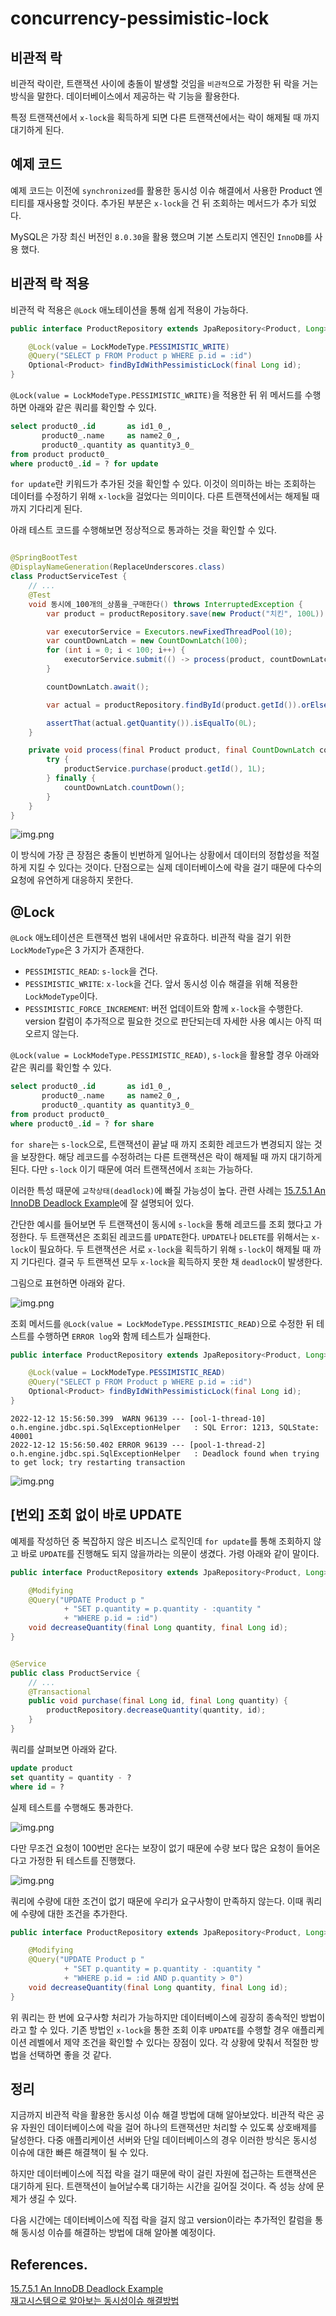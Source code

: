 # concurrency-pessimistic-lock

## 비관적 락

비관적 락이란, 트랜잭션 사이에 충돌이 발생할 것임을 `비관적`으로 가정한 뒤 락을 거는 방식을 말한다. 데이터베이스에서 제공하는 락 기능을 활용한다.

특정 트랜잭션에서 `x-lock`을 획득하게 되면 다른 트랜잭션에서는 락이 해제될 때 까지 대기하게 된다.

## 예제 코드

예제 코드는 이전에 `synchronized`를 활용한 동시성 이슈 해결에서 사용한 Product 엔티티를 재사용할 것이다. 추가된 부분은 `x-lock`을 건 뒤 조회하는 메서드가 추가 되었다.

MySQL은 가장 최신 버전인 `8.0.30`을 활용 했으며 기본 스토리지 엔진인 `InnoDB`를 사용 했다.

## 비관적 락 적용

비관적 락 적용은 `@Lock` 애노테이션을 통해 쉽게 적용이 가능하다.

```java
public interface ProductRepository extends JpaRepository<Product, Long> {

    @Lock(value = LockModeType.PESSIMISTIC_WRITE)
    @Query("SELECT p FROM Product p WHERE p.id = :id")
    Optional<Product> findByIdWithPessimisticLock(final Long id);
}
```

`@Lock(value = LockModeType.PESSIMISTIC_WRITE)`을 적용한 뒤 위 메서드를 수행하면 아래와 같은 쿼리를 확인할 수 있다.

```sql
select product0_.id       as id1_0_,
       product0_.name     as name2_0_,
       product0_.quantity as quantity3_0_
from product product0_
where product0_.id = ? for update
```

`for update`란 키워드가 추가된 것을 확인할 수 있다. 이것이 의미하는 바는 조회하는 데이터를 수정하기 위해 `x-lock`을 걸었다는 의미이다. 다른 트랜잭션에서는 해제될 때 까지 기다리게 된다.

아래 테스트 코드를 수행해보면 정상적으로 통과하는 것을 확인할 수 있다.

```java

@SpringBootTest
@DisplayNameGeneration(ReplaceUnderscores.class)
class ProductServiceTest {
    // ...
    @Test
    void 동시에_100개의_상품을_구매한다() throws InterruptedException {
        var product = productRepository.save(new Product("치킨", 100L));

        var executorService = Executors.newFixedThreadPool(10);
        var countDownLatch = new CountDownLatch(100);
        for (int i = 0; i < 100; i++) {
            executorService.submit(() -> process(product, countDownLatch));
        }

        countDownLatch.await();

        var actual = productRepository.findById(product.getId()).orElseThrow();

        assertThat(actual.getQuantity()).isEqualTo(0L);
    }

    private void process(final Product product, final CountDownLatch countDownLatch) {
        try {
            productService.purchase(product.getId(), 1L);
        } finally {
            countDownLatch.countDown();
        }
    }
}
```

![img.png](images/1.png)

이 방식에 가장 큰 장점은 충돌이 빈번하게 일어나는 상황에서 데이터의 정합성을 적절하게 지킬 수 있다는 것이다. 단점으로는 실제 데이터베이스에 락을 걸기 때문에 다수의 요청에 유연하게 대응하지 못한다.

## @Lock

`@Lock` 애노테이션은 트랜잭션 범위 내에서만 유효하다. 비관적 락을 걸기 위한 `LockModeType`은 3 가지가 존재한다.

* `PESSIMISTIC_READ`: `s-lock`을 건다.
* `PESSIMISTIC_WRITE`: `x-lock`을 건다. 앞서 동시성 이슈 해결을 위해 적용한 `LockModeType`이다.
* `PESSIMISTIC_FORCE_INCREMENT`: 버전 업데이트와 함께 `x-lock`을 수행한다. version 칼럼이 추가적으로 필요한 것으로 판단되는데 자세한 사용 예시는 아직 떠오르지 않는다.

`@Lock(value = LockModeType.PESSIMISTIC_READ)`, `s-lock`을 활용할 경우 아래와 같은 쿼리를 확인할 수 있다.

```sql
select product0_.id       as id1_0_,
       product0_.name     as name2_0_,
       product0_.quantity as quantity3_0_
from product product0_
where product0_.id = ? for share
```

`for share`는 `s-lock`으로, 트랜잭션이 끝날 때 까지 조회한 레코드가 변경되지 않는 것을 보장한다. 해당 레코드를 수정하려는 다른 트랜잭션은 락이 해제될 때 까지 대기하게 된다. 다만 `s-lock`
이기 때문에 여러 트랜잭션에서 `조회`는 가능하다.

이러한 특성 때문에 `교착상태(deadlock)`에 빠질 가능성이 높다. 관련 사례는
[15.7.5.1 An InnoDB Deadlock Example](https://dev.mysql.com/doc/refman/8.0/en/innodb-deadlock-example.html)에 잘 설명되어 있다.

간단한 예시를 들어보면 두 트랜잭션이 동시에 `s-lock`을 통해 레코드를 조회 했다고 가정한다. 두 트랜잭션은 조회된 레코드를 `UPDATE`한다. `UPDATE`나 `DELETE`를 위해서는 `x-lock`이
필요하다. 두 트랜잭션은 서로 `x-lock`을 획득하기 위해 `s-lock`이 해제될 때 까지 기다린다. 결국 두 트랜잭션 모두 `x-lock`을 획득하지 못한 채 `deadlock`이 발생한다.

그림으로 표현하면 아래와 같다.

![img.png](images/2.png)

조회 메서드를 `@Lock(value = LockModeType.PESSIMISTIC_READ)`으로 수정한 뒤 테스트를 수행하면 `ERROR log`와 함께 테스트가 실패한다.

```java
public interface ProductRepository extends JpaRepository<Product, Long> {

    @Lock(value = LockModeType.PESSIMISTIC_READ)
    @Query("SELECT p FROM Product p WHERE p.id = :id")
    Optional<Product> findByIdWithPessimisticLock(final Long id);
}
```

```shell
2022-12-12 15:56:50.399  WARN 96139 --- [ool-1-thread-10] o.h.engine.jdbc.spi.SqlExceptionHelper   : SQL Error: 1213, SQLState: 40001
2022-12-12 15:56:50.402 ERROR 96139 --- [pool-1-thread-2] o.h.engine.jdbc.spi.SqlExceptionHelper   : Deadlock found when trying to get lock; try restarting transaction
```

![img.png](images/3.png)

## [번외] 조회 없이 바로 UPDATE

예제를 작성하던 중 복잡하지 않은 비즈니스 로직인데 `for update`를 통해 조회하지 않고 바로 `UPDATE`를 진행해도 되지 않을까라는 의문이 생겼다. 가령 아래와 같이 말이다.

```java
public interface ProductRepository extends JpaRepository<Product, Long> {

    @Modifying
    @Query("UPDATE Product p "
            + "SET p.quantity = p.quantity - :quantity "
            + "WHERE p.id = :id")
    void decreaseQuantity(final Long quantity, final Long id);
}
```

```java

@Service
public class ProductService {
    // ...
    @Transactional
    public void purchase(final Long id, final Long quantity) {
        productRepository.decreaseQuantity(quantity, id);
    }
}
```

쿼리를 살펴보면 아래와 같다.

```sql
update product
set quantity = quantity - ?
where id = ?
```

실제 테스트를 수행해도 통과한다.

![img.png](images/4.png)

다만 무조건 요청이 100번만 온다는 보장이 없기 때문에 수량 보다 많은 요청이 들어온다고 가정한 뒤 테스트를 진행했다.

![img.png](images/5.png)

쿼리에 수량에 대한 조건이 없기 때문에 우리가 요구사항이 만족하지 않는다. 이때 쿼리에 수량에 대한 조건을 추가한다.

```java
public interface ProductRepository extends JpaRepository<Product, Long> {

    @Modifying
    @Query("UPDATE Product p "
            + "SET p.quantity = p.quantity - :quantity "
            + "WHERE p.id = :id AND p.quantity > 0")
    void decreaseQuantity(final Long quantity, final Long id);
}
```

위 쿼리는 한 번에 요구사항 처리가 가능하지만 데이터베이스에 굉장히 종속적인 방법이라고 할 수 있다. 기존 방법인 `x-lock`을 통한 조회 이후 `UPDATE`를 수행할 경우 애플리케이션 레벨에서 제약 조건을
확인할 수 있다는 장점이 있다. 각 상황에 맞춰서 적절한 방법을 선택하면 좋을 것 같다.

## 정리

지금까지 비관적 락을 활용한 동시성 이슈 해결 방법에 대해 알아보았다. 비관적 락은 공유 자원인 데이터베이스에 락을 걸어 하나의 트랜잭션만 처리할 수 있도록 상호배제를 달성한다. 다중 애플리케이션 서버와 단일
데이터베이스의 경우 이러한 방식은 동시성 이슈에 대한 빠른 해결책이 될 수 있다.

하지만 데이터베이스에 직접 락을 걸기 때문에 락이 걸린 자원에 접근하는 트랜잭션은 대기하게 된다. 트랜잭션이 늘어날수록 대기하는 시간을 길어질 것이다. 즉 성능 상에 문제가 생길 수 있다.

다음 시간에는 데이터베이스에 직접 락을 걸지 않고 version이라는 추가적인 칼럼을 통해 동시성 이슈를 해결하는 방법에 대해 알아볼 예정이다.

## References.

[15.7.5.1 An InnoDB Deadlock Example](https://dev.mysql.com/doc/refman/8.0/en/innodb-deadlock-example.html)<br>
[재고시스템으로 알아보는 동시성이슈 해결방법](https://www.inflearn.com/course/%EB%8F%99%EC%8B%9C%EC%84%B1%EC%9D%B4%EC%8A%88-%EC%9E%AC%EA%B3%A0%EC%8B%9C%EC%8A%A4%ED%85%9C)

